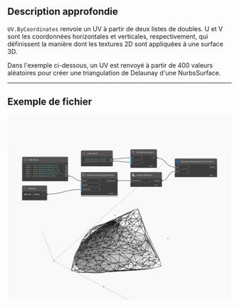 ## Description approfondie
`UV.ByCoordinates` renvoie un UV à partir de deux listes de doubles. U et V sont les coordonnées horizontales et verticales, respectivement, qui définissent la manière dont les textures 2D sont appliquées à une surface 3D.

Dans l'exemple ci-dessous, un UV est renvoyé à partir de 400 valeurs aléatoires pour créer une triangulation de Delaunay d'une NurbsSurface.

___
## Exemple de fichier

![ByCoordinates](./Autodesk.DesignScript.Geometry.UV.ByCoordinates_img.jpg)

